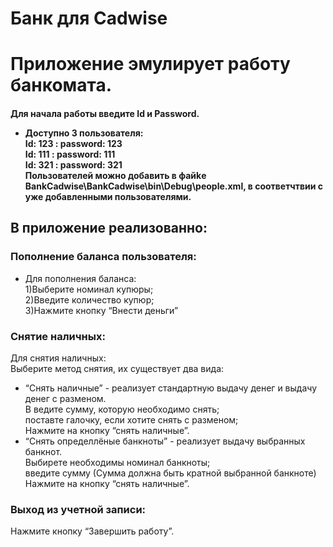 <h1 class="code-line" data-line-start=0 data-line-end=1 ><a id="__Cadwise_0"></a>Банк для Cadwise</h1>
<h1 class="code-line" data-line-start=2 data-line-end=4 ><a id="____2"></a>Приложение эмулирует работу банкомата.</h1>
<h4 class="has-line-data" data-line-start="4" data-line-end="5">Для начала работы введите Id и Password.</p>
<ul>
<li class="has-line-data" data-line-start="6" data-line-end="12">Доступно 3 пользователя:<br>
Id: 123 : password: 123<br>
Id: 111 : password: 111<br>
Id: 321 : password: 321<br>
Пользователей можно добавить в файkе BankCadwise\BankCadwise\bin\Debug\people.xml, в соответчтвии с уже добавленными пользователями.</li>
</ul>
<h2 class="code-line" data-line-start=12 data-line-end=14 ><a id="___12"></a>В приложение реализованно:</h1>
<h3 class="code-line" data-line-start=14 data-line-end=16 ><a id="___14"></a>Пополнение баланса пользователя:</h2>
<ul>
<li class="has-line-data" data-line-start="16" data-line-end="21">Для пополнения баланса:<br>
1)Выберите номинал купюры;<br>
2)Введите количество купюр;<br>
3)Нажмите кнопку “Внести деньги”</li>
</ul>
<h3 class="code-line" data-line-start=21 data-line-end=23 ><a id="__21"></a>Снятие наличных:</h2>
<p class="has-line-data" data-line-start="23" data-line-end="25">Для снятия наличных:<br>
Выберите метод снятия, их существует два вида:</p>
<ul>
<li class="has-line-data" data-line-start="25" data-line-end="29">“Снять наличные” - реализует стандартную выдачу денег и выдачу денег с разменом.<br>
В ведите сумму, которую необходимо снять;<br>
поставте галочку, если хотите снять с разменом;<br>
Нажмите на кнопку “снять наличные”.</li>
<li class="has-line-data" data-line-start="29" data-line-end="34">“Снять определлёные банкноты” - реализует выдачу выбранных банкнот.<br>
Выбирете необходимы номинал банкноты;<br>
введите сумму (Сумма должна быть кратной выбранной банкноте)<br>
Нажмите на кнопку “снять наличные”.</li>
</ul>
<h3 class="code-line" data-line-start=34 data-line-end=36 ><a id="____34"></a>Выход из учетной записи:</h2>
<p class="has-line-data" data-line-start="36" data-line-end="37">Нажмите кнопку “Завершить работу”.</p>

